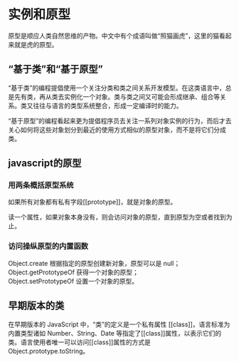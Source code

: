# 实例和原型
原型是顺应人类自然思维的产物。中文中有个成语叫做“照猫画虎”，这里的猫看起来就是虎的原型。
## “基于类”和“基于原型”
“基于类”的编程提倡使用一个关注分类和类之间关系开发模型。在这类语言中，总是先有类，再从类去实例化一个对象。类与类之间又可能会形成继承、组合等关系。类又往往与语言的类型系统整合，形成一定编译时的能力。  

“基于原型”的编程看起来更为提倡程序员去关注一系列对象实例的行为，而后才去关心如何将这些对象划分到最近的使用方式相似的原型对象，而不是将它们分成类。

## javascript的原型

### 用两条概括原型系统

如果所有对象都有私有字段[[prototype]]，就是对象的原型。  

读一个属性，如果对象本身没有，则会访问对象的原型，直到原型为空或者找到为止。

### 访问操纵原型的内置函数
Object.create 根据指定的原型创建新对象，原型可以是 null；  
Object.getPrototypeOf 获得一个对象的原型；  
Object.setPrototypeOf 设置一个对象的原型。

## 早期版本的类
在早期版本的 JavaScript 中，“类”的定义是一个私有属性 [[class]]，语言标准为内置类型诸如 Number、String、Date 等指定了[[class]]属性，以表示它们的类。语言使用者唯一可以访问[[class]]属性的方式是 Object.prototype.toString。